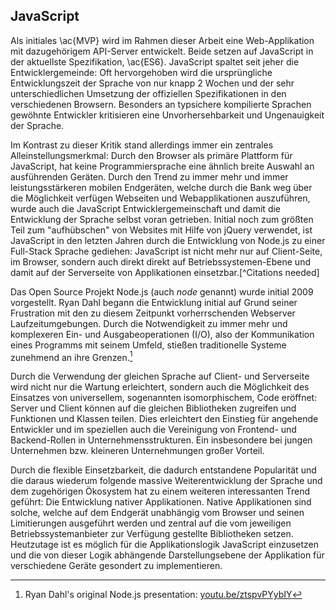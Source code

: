 ## JavaScript
Als initiales \ac{MVP} wird im Rahmen dieser Arbeit eine Web-Applikation mit dazugehörigem API-Server entwickelt. Beide setzen auf JavaScript in der aktuellste Spezifikation, \ac{ES6}. JavaScript spaltet seit jeher die Entwicklergemeinde: Oft hervorgehoben wird die ursprüngliche Entwicklungszeit der Sprache von nur knapp 2 Wochen und der sehr unterschiedlichen Umsetzung der offiziellen Spezifikationen in den verschiedenen Browsern. Besonders an typsichere kompilierte Sprachen gewöhnte Entwickler kritisieren eine Unvorhersehbarkeit und Ungenauigkeit der Sprache. 

Im Kontrast zu dieser Kritik stand allerdings immer ein zentrales Alleinstellungsmerkmal: Durch den Browser als primäre Plattform für JavaScript, hat keine Programmiersprache eine ähnlich breite Auswahl an ausführenden Geräten. Durch den Trend zu immer mehr und immer leistungsstärkeren mobilen Endgeräten, welche durch die Bank weg über die Möglichkeit verfügen Webseiten und Webapplikationen auszuführen, wurde auch die JavaScript Entwicklergemeinschaft und damit die Entwicklung der Sprache selbst voran getrieben. Initial noch zum größten Teil zum "aufhübschen" von Websites mit Hilfe von jQuery verwendet, ist JavaScript in den letzten Jahren durch die Entwicklung von Node.js zu einer Full-Stack Sprache gediehen: JavaScript ist nicht mehr nur auf Client-Seite, im Browser, sondern auch direkt direkt auf Betriebssystemen-Ebene und damit auf der Serverseite von Applikationen einsetzbar.[^Citations needed]

Das Open Source Projekt Node.js (auch *node* genannt) wurde initial 2009 vorgestellt. Ryan Dahl begann die Entwicklung initial auf Grund seiner Frustration mit den zu diesem Zeitpunkt vorherrschenden Webserver Laufzeitumgebungen. Durch die Notwendigkeit zu immer mehr und komplexeren Ein- und Ausgabeoperationen (I/O), also der Kommunikation eines Programms mit seinem Umfeld, stießen traditionelle Systeme zunehmend an ihre Grenzen.[^nodejstalk]

Durch die Verwendung der gleichen Sprache auf Client- und Serverseite wird nicht nur die Wartung erleichtert, sondern auch die Möglichkeit des Einsatzes von universellem, sogenannten isomorphischem, Code eröffnet: Server und Client können auf die gleichen Bibliotheken zugreifen und Funktionen und Klassen teilen. Dies erleichtert den Einstieg für angehende Entwickler und im speziellen auch die Vereinigung von Frontend- und Backend-Rollen in Unternehmensstrukturen. Ein insbesondere bei jungen Unternehmen bzw. kleineren Unternehmungen großer Vorteil.

Durch die flexible Einsetzbarkeit, die dadurch entstandene Popularität und die daraus wiederum folgende massive Weiterentwicklung der Sprache und dem zugehörigen Ökosystem hat zu einem weiteren interessanten Trend geführt: Die Entwicklung nativer Applikationen. Native Applikationen sind solche, welche auf dem Endgerät unabhängig vom Browser und seinen Limitierungen ausgeführt werden und zentral auf die vom jeweiligen Betriebssystemanbieter zur Verfügung gestellte Bibliotheken setzen. Heutzutage ist es möglich für die Applikationslogik JavaScript einzusetzen und die von dieser Logik abhängende Darstellungsebene der Applikation für verschiedene Geräte gesondert zu implementieren.

<!-- Native Applikationen werden meist über einen von dem jeweiligen Anbieter zur Verfügung gestellten Marktplatz angeboten (Apple iOS oder macOS AppStore, Android Play Store, Windows Marketplace). Auf JavaScript basierte Webapplikationen welche in über diese Vermarkten wurden setzten meist auf die Verwendung sogenannter Web-Views, so ist es möglich Webtechnologien ohne einen Browser einzusetzen. Allerdings sind solche Applikationen immer noch Web-Applikationen, nur unabhängig vom Browserinterface. -->

[^nodejstalk]: Ryan Dahl's original Node.js presentation: [youtu.be/ztspvPYybIY](https://youtu.be/ztspvPYybIY)
